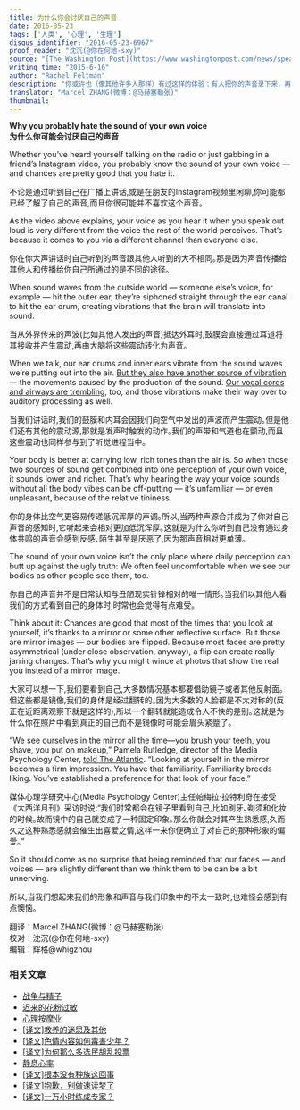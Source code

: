 ```yaml
---
title: 为什么你会讨厌自己的声音
date: 2016-05-23
tags: ['人类', '心理', '生理']
disqus_identifier: "2016-05-23-6967"
proof_reader: "沈沉(@你在何地-sxy)"
source: "[The Washington Post](https://www.washingtonpost.com/news/speaking-of-science/wp/2015/06/16/why-you-probably-hate-the-sound-of-your-own-voice/)"
writing_time: "2015-6-16"
author: "Rachel Feltman"
description: "你或许也（像其他许多人那样）有过这样的体验：有人把你的声音录下来，再放给你听，你震惊于自己的声音为何那么难听，难以接受那真的是你发出的。这是为什么呢？"
translator: "Marcel ZHANG(微博：@马赫塞勒张)"
thumbnail:
---
```


**Why you probably hate the sound of your own voice**  
**为什么你可能会讨厌自己的声音**

Whether you’ve heard yourself talking on the radio or just gabbing in a friend’s Instagram video, you probably know the sound of your own voice — and chances are pretty good that you hate it.

不论是通过听到自己在广播上讲话,或是在朋友的Instagram视频里闲聊,你可能都已经了解了自己的声音,而且你很可能并不喜欢这个声音｡

As the video above explains, your voice as you hear it when you speak out loud is very different from the voice the rest of the world perceives. That’s because it comes to you via a different channel than everyone else.

你在你大声讲话时自己听到的声音跟其他人听到的大不相同｡那是因为声音传播给其他人和传播给你自己所通过的是不同的途径｡

When sound waves from the outside world — someone else’s voice, for example — hit the outer ear, they’re siphoned straight through the ear canal to hit the ear drum, creating vibrations that the brain will translate into sound.

当从外界传来的声波(比如其他人发出的声音)抵达外耳时,鼓膜会直接通过耳道将其接收并产生震动,再由大脑将这些震动转化为声音｡

When we talk, our ear drums and inner ears vibrate from the sound waves we’re putting out into the air. [But they also have another source of vibration](http://mentalfloss.com/article/12796/why-do-our-voices-sound-different-us-other-people) — the movements caused by the production of the sound. [Our vocal cords and airways are trembling](http://mentalfloss.com/article/50360/what-determines-what-your-voice-sounds), too, and those vibrations make their way over to auditory processing as well.

当我们讲话时,我们的鼓膜和内耳会因我们向空气中发出的声波而产生震动｡但是他们还有其他的震动源,那就是发声时触发的动作｡我们的声带和气道也在颤动,而且这些震动也同样参与到了听觉进程当中｡

Your body is better at carrying low, rich tones than the air is. So when those two sources of sound get combined into one perception of your own voice, it sounds lower and richer. That’s why hearing the way your voice sounds without all the body vibes can be off-putting — it’s unfamiliar — or even unpleasant, because of the relative tininess.

你的身体比空气更容易传递低沉浑厚的声调｡所以,当两种声源合并成为了你对自己声音的感知时,它听起来会相对更加低沉浑厚｡这就是为什么你听到自己没有通过身体共鸣的声音会感到反感､陌生甚至是厌恶了,因为那声音相对更单薄｡

The sound of your own voice isn’t the only place where daily perception can butt up against the ugly truth: We often feel uncomfortable when we see our bodies as other people see them, too.

你自己的声音并不是日常认知与丑陋现实针锋相对的唯一情形｡当我们以其他人看我们的方式看到自己的身体时,时常也会觉得有点难受｡

Think about it: Chances are good that most of the times that you look at yourself, it’s thanks to a mirror or some other reflective surface. But those are mirror images — our bodies are flipped. Because most faces are pretty asymmetrical (under close observation, anyway), a flip can create really jarring changes. That’s why you might wince at photos that show the real you instead of a mirror image.

大家可以想一下,我们要看到自己,大多数情况基本都要借助镜子或者其他反射面｡但这些都是镜像,我们的身体是经过翻转的｡因为大多数的人脸都是不太对称的(反正在近距离观察下就是这样的),所以一个翻转就能造成令人不快的差别｡这就是为什么你在照片中看到真正的自己而不是镜像时可能会眉头紧蹙了｡

“We see ourselves in the mirror all the time—you brush your teeth, you shave, you put on makeup,” Pamela Rutledge, director of the Media Psychology Center, [told The Atlantic](http://www.theatlantic.com/health/archive/2014/03/why-selfies-sometimes-look-weird-to-their-subjects/359567/). “Looking at yourself in the mirror becomes a firm impression. You have that familiarity. Familiarity breeds liking. You’ve established a preference for that look of your face.”

媒体心理学研究中心(Media Psychology Center)主任帕梅拉·拉特利奇在接受《大西洋月刊》采访时说:“我们时常都会在镜子里看到自己,比如刷牙､剃须和化妆的时候｡故而镜中的自己就变成了一种固定印象｡那么你就会对其产生熟悉感,久而久之这种熟悉感就会催生出喜爱之情,这样一来你便确立了对自己的那种形象的偏爱｡”

So it should come as no surprise that being reminded that our faces — and voices — are slightly different than we think them to be can be a bit unnerving.

所以,当我们想起来我们的形象和声音与我们印象中的不太一致时,也难怪会感到有点懊恼｡


翻译：Marcel ZHANG(微博：@马赫塞勒张)  
校对：沈沉(@你在何地-sxy)  
编辑：辉格@whigzhou


### 相关文章

* [战争与精子](https://headsalon.org/archives/7645.html "战争与精子")
* [迟来的花粉过敏](https://headsalon.org/archives/7750.html "迟来的花粉过敏")
* [心理按摩业](https://headsalon.org/archives/7767.html "心理按摩业")
* [[译文]教养的迷思及其他](https://headsalon.org/archives/7476.html "[译文]教养的迷思及其他")
* [[译文]色情内容如何毒害少年？](https://headsalon.org/archives/7470.html "[译文]色情内容如何毒害少年？")
* [[译文]为何那么多选民胡乱投票](https://headsalon.org/archives/7402.html "[译文]为何那么多选民胡乱投票")
* [静息心率](https://headsalon.org/archives/7207.html "静息心率")
* [[译文]根本没有种族这回事](https://headsalon.org/archives/7094.html "[译文]根本没有种族这回事")
* [[译文]抱歉，别做速读梦了](https://headsalon.org/archives/7086.html "[译文]抱歉，别做速读梦了")
* [[译文]一万小时练成专家？](https://headsalon.org/archives/7082.html "[译文]一万小时练成专家？")
